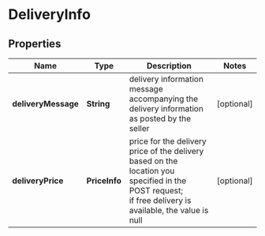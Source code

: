 # DeliveryInfo


## Properties

| Name | Type | Description | Notes |
|------------ | ------------- | ------------- | -------------|
**deliveryMessage** | **String** | delivery information<br>message accompanying the delivery information as posted by the seller |[optional]|
**deliveryPrice** | **PriceInfo** | price for the delivery<br>price of the delivery based on the location you specified in the POST request;<br>if free delivery is available, the value is null |[optional]|